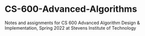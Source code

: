 # CS-600-Advanced-Algorithms
Notes and assignments for CS 600 Advanced Algorithm Design &amp; Implementation, Spring 2022 at Stevens Institute of Technology
